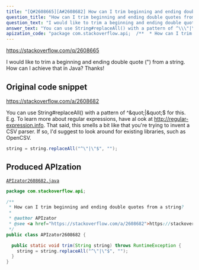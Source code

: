 ```yaml
---
title: "[Q#2608665][A#2608682] How can I trim beginning and ending double quotes from a string?"
question_title: "How can I trim beginning and ending double quotes from a string?"
question_text: "I would like to trim a beginning and ending double quote (\") from a string. How can I achieve that in Java? Thanks!"
answer_text: "You can use String#replaceAll() with a pattern of ^\\\"|\\\"$ for this. E.g. To learn more about regular expressions, have al ook at http://regular-expression.info. That said, this smells a bit like that you're trying to invent a CSV parser. If so, I'd suggest to look around for existing libraries, such as OpenCSV."
apization_code: "package com.stackoverflow.api;  /**  * How can I trim beginning and ending double quotes from a string?  *  * @author APIzator  * @see <a href=\"https://stackoverflow.com/a/2608682\">https://stackoverflow.com/a/2608682</a>  */ public class APIzator2608682 {    public static void trim(String string) throws RuntimeException {     string = string.replaceAll(\"^\\\"|\\\"$\", \"\");   } }"
---
```


https://stackoverflow.com/q/2608665

I would like to trim a beginning and ending double quote (&quot;) from a string.
How can I achieve that in Java? Thanks!



## Original code snippet

https://stackoverflow.com/a/2608682

You can use String#replaceAll() with a pattern of ^\&quot;|\&quot;$ for this.
E.g.
To learn more about regular expressions, have al ook at http://regular-expression.info.
That said, this smells a bit like that you&#x27;re trying to invent a CSV parser. If so, I&#x27;d suggest to look around for existing libraries, such as OpenCSV.

```java
string = string.replaceAll("^\"|\"$", "");
```

## Produced APIzation

[`APIzator2608682.java`](https://github.com/pasqualesalza/apization-temp-data/raw/master/apizations/java/APIzator2608682.java)

```java
package com.stackoverflow.api;

/**
 * How can I trim beginning and ending double quotes from a string?
 *
 * @author APIzator
 * @see <a href="https://stackoverflow.com/a/2608682">https://stackoverflow.com/a/2608682</a>
 */
public class APIzator2608682 {

  public static void trim(String string) throws RuntimeException {
    string = string.replaceAll("^\"|\"$", "");
  }
}

```